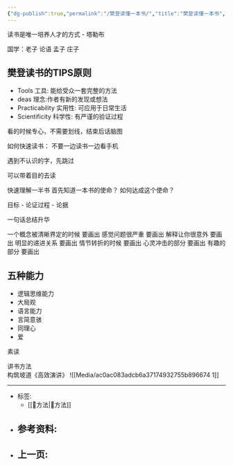 ```yaml
---
{"dg-publish":true,"permalink":"/樊登读懂一本书/","title":"樊登读懂一本书","tags":["📥"]}
---
```




读书是唯一培养人才的方式 - 塔勒布


国学：老子 论语 孟子 庄子


## 樊登读书的TIPS原则

- Tools 工具: 能给受众一套完整的方法
- deas 理念:作者有新的发现或想法
- Practicability 实用性: 可应用于日常生活
- Scientificity 科学性: 有严谨的验证过程

看的时候专心，不需要划线，结束后话脑图

如何快速读书：
不要一边读书一边看手机

遇到不认识的字，先跳过

可以带着目的去读

快速理解一半书
首先知道一本书的使命？
如何达成这个使命？

目标 - 论证过程 - 论据

一句话总结升华

一个概念被清晰界定的时候   要画出
感觉问题很严重 要画出
解释让你很意外 要画出
明显的递进关系 要画出
情节转折的时候 要画出
心灵冲击的部分 要画出
有趣的部分         要画出

## 五种能力
- 逻辑思维能力
- 大局观
- 语言能力
- 言简意骇
- 同理心
- 爱

素读

讲书方法  
构筑坡道《高效演讲》
![[Media/ac0ac083adcb6a37174932755b896674 1]]


---

- 标签: 
	- [[🥇方法\|🥇方法]]
- 参考资料:
	-  
- 上一页:
	-  